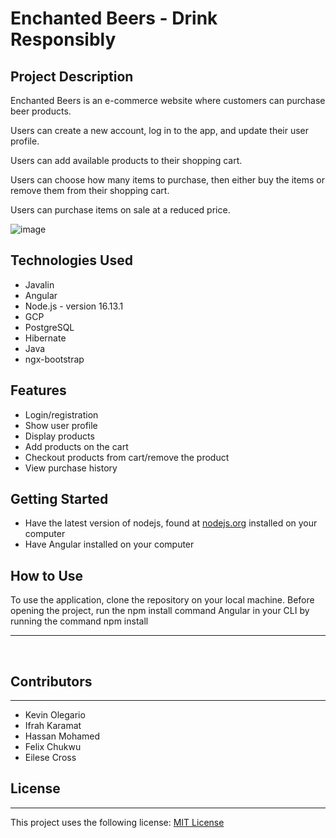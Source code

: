 # Enchanted Beers - Drink Responsibly

## Project Description
Enchanted Beers is an e-commerce website where customers can purchase beer products.

Users can create a new account, log in to the app, and update their user profile.

Users can add available products to their shopping cart.

Users can choose how many items to purchase, then either buy the items or remove them from their shopping cart.

Users can purchase items on sale at a reduced price.


![image](https://user-images.githubusercontent.com/37522392/153290138-737154f0-87c6-4b9c-8eb0-641ea16d26cc.png)

## Technologies Used
- Javalin
- Angular
- Node.js - version 16.13.1
- GCP
- PostgreSQL
- Hibernate
- Java
- ngx-bootstrap

## Features
- Login/registration
- Show user profile
- Display products
- Add products on the cart
- Checkout products from cart/remove the product
- View purchase history

## Getting Started
- Have the latest version of nodejs, found at [nodejs.org](https://nodejs.org/en/download/) installed on your computer
- Have Angular installed on your computer

## How to Use
To use the application, clone the repository on your local machine. Before opening the project, run the npm install command Angular in your CLI by running the command npm install  
<hr>
<br>

## Contributors
<hr>

- Kevin Olegario
- Ifrah Karamat
- Hassan Mohamed
- Felix Chukwu
- Eilese Cross

## License
<hr>

This project uses the following license: [MIT License](https://mit-license.org/)






















































